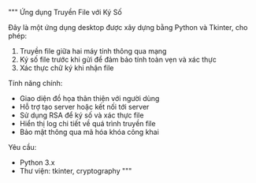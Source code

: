 """
Ứng dụng Truyền File với Ký Số

Đây là một ứng dụng desktop được xây dựng bằng Python và Tkinter, cho phép:
1. Truyền file giữa hai máy tính thông qua mạng
2. Ký số file trước khi gửi để đảm bảo tính toàn vẹn và xác thực
3. Xác thực chữ ký khi nhận file

Tính năng chính:
- Giao diện đồ họa thân thiện với người dùng
- Hỗ trợ tạo server hoặc kết nối tới server
- Sử dụng RSA để ký số và xác thực file
- Hiển thị log chi tiết về quá trình truyền file
- Bảo mật thông qua mã hóa khóa công khai

Yêu cầu:
- Python 3.x
- Thư viện: tkinter, cryptography
"""
